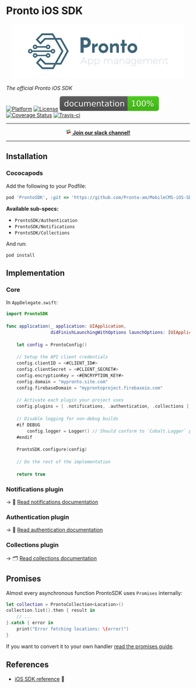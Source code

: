 # Pronto iOS SDK

<p align="center"><img src="Assets/logo.png" height="150" />

_The official Pronto iOS SDK_

[![Platform](https://img.shields.io/badge/platform-ios-lightgrey.svg)](http://cocoadocs.org/docsets/ProntoSDK)
[![License](https://img.shields.io/github/license/pronto-am/mobilecms-ios-sdk.svg)](LICENSE)
[![Documented](documentation/badge.svg)](https://htmlpreview.github.io/?https://github.com/Pronto-am/MobileCMS-iOS-SDK/blob/master/documentation/index.html)
[![Coverage Status](https://codecov.io/gh/pronto-am/MobileCMS-iOS-SDK/branch/master/graph/badge.svg)](https://codecov.io/gh/pronto-am/MobileCMS-iOS-SDK)
[![Travis-ci](https://travis-ci.org/Pronto-am/MobileCMS-iOS-SDK.svg?branch=master)](https://travis-ci.org/Pronto-am/MobileCMS-iOS-SDK)
</p>

----------

<p align="center">
 <b><a href="https://pronto-am.slack.com/messages/general"><img src="Assets/slack-icon.png" width="16" /> Join our slack channel!</a></b>
</p>

----------


## Installation

### Cococapods

Add the following to your Podfile:

```ruby
pod 'ProntoSDK', :git => 'https://github.com/Pronto-am/MobileCMS-iOS-SDK.git'
```

**Available sub-specs:**

- `ProntoSDK/Authentication`
- `ProntoSDK/Notifications`
- `ProntoSDK/Collections`

And run:

```shell
pod install
```

## Implementation

### Core

In `AppDelegate.swift`:

```swift
import ProntoSDK

func application(_ application: UIApplication,
                 didFinishLaunchingWithOptions launchOptions: [UIApplicationLaunchOptionsKey: Any]?) -> Bool {

    let config = ProntoConfig()
    
    // Setup the API client credentials
    config.clientID = <#CLIENT_ID#>
    config.clientSecret = <#CLIENT_SECRET#>
    config.encryptionKey = <#ENCRYPTION_KEY#>    
    config.domain = "mypronto.site.com"
    config.firebaseDomain = "myprontoproject.firebaseio.com"
    
    // Activate each plugin your project uses
    config.plugins = [ .notifications, .authentication, .collections ]
    
    // Disable logging for non-debug builds
    #if DEBUG
        config.logger = Logger() // Should conform to `Cobalt.Logger` protocol
    #endif
    
    ProntoSDK.configure(config)
    
    // Do the rest of the implementation
    
    return true
```

### Notifications plugin

 → 📯  [Read notifications documentation](docs/NOTIFICATIONS.md)

### Authentication plugin

 → 🔐 [Read authentication documentation](docs/AUTHENTICATION.md)

### Collections plugin

 → 🗂 [Read collections documentation](docs/COLLECTIONS.md)

## Promises

Almost every asynchronous function ProntoSDK uses `Promises` internally:

```swift
let collection = ProntoCollection<Location>()
collection.list().then { result in
    // ...
}.catch { error in 
    print("Error fetching locations: \(error)")
}
```

If you want to convert it to your own handler [read the promises guide](docs/PROMISES.md).

## References
- [iOS SDK reference](https://htmlpreview.github.io/?https://github.com/Pronto-am/MobileCMS-iOS-SDK/blob/master/documentation/index.html) 🔗
